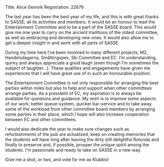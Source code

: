 Title: Alice Gemvik
Registration: 22676

The last year has been the best year of my life, and this is with great thanks to SASSE; all its activities and members. It would be an honour to lead the Entertainment Committee and to be a part of the SASSE board. This would give me one year to carry on the ancient traditions of the oldest committee, as well as embracing and developing new ones. It would also allow me to get a deeper insight in and work with all parts of SASSE.

During my time here I’ve been involved in many different projects; M2, Handelsdagarna, Småttingspex, Ski Committee and EC. I’m understanding, quirky and always appreciate a good laugh (even though I’m sometimes the subject of laughter…). These qualities and engagements have given me experiences that I will have great use of in such an honourable position.

The Entertainment Committee is not only responsible for arranging the best parties within miles but also to help and support when other committees arrange parties. As a president of EC, my aspiration is to always be available for questions and guidance. My wish is to improve some aspects of our work; better queue-system, quicker bar-service and to take away some of the workload from other committee board members by arranging some parties in their place, which I hope will also increase cooperation between EC and other committees.

I would also dedicate the year to make sure changes such as refurbishments of the pub are actualized, keep on creating memories that the students will have long after leaving the dirty still delightful Rotunda and finally to preserve and, if possible, prosper the unique spirit among the students. I’m passionate and ready to take on SASSE in a new way.

Give me a shot, or two, and vote for me as Klubbis!
